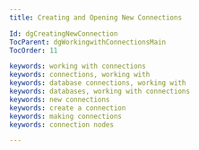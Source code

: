 ```yaml
---
title: Creating and Opening New Connections

Id: dgCreatingNewConnection
TocParent: dgWorkingwithConnectionsMain
TocOrder: 11

keywords: working with connections
keywords: connections, working with
keywords: database connections, working with
keywords: databases, working with connections
keywords: new connections
keywords: create a connection
keywords: making connections
keywords: connection nodes

---
```


